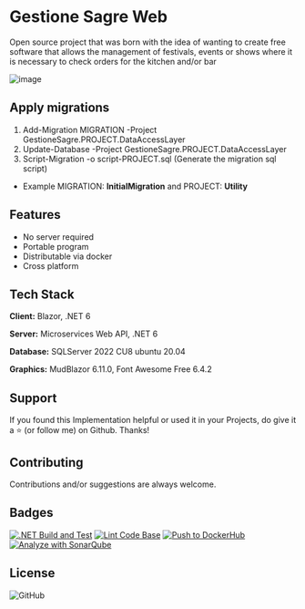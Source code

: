 ﻿# Gestione Sagre Web

Open source project that was born with the idea of wanting to create free software that allows the management of festivals, events or shows where it is necessary to check orders for the kitchen and/or bar

![image](https://github.com/AngeloDotNet/GestioneSagreWeb/assets/49655304/647d61f4-7778-4425-8b4d-5a503325dcce)

## Apply migrations

1. Add-Migration MIGRATION -Project GestioneSagre.PROJECT.DataAccessLayer
2. Update-Database -Project GestioneSagre.PROJECT.DataAccessLayer
3. Script-Migration -o script-PROJECT.sql (Generate the migration sql script)

- Example MIGRATION: **InitialMigration** and PROJECT: **Utility**

## Features

- No server required
- Portable program
- Distributable via docker
- Cross platform

## Tech Stack

**Client:** Blazor, .NET 6

**Server:** Microservices Web API, .NET 6

**Database:** SQLServer 2022 CU8 ubuntu 20.04

**Graphics:** MudBlazor 6.11.0, Font Awesome Free 6.4.2

<!--
## Related projects

- [Gestione Sagre Web Infrastructure](https://github.com/AngeloDotNet/GestioneSagreWeb.Infrastructure)
- [Gestione Sagre Web Tools](https://github.com/AngeloDotNet/GestioneSagreWeb.Tools)
-->

## Support

If you found this Implementation helpful or used it in your Projects, do give it a ⭐ (or follow me) on Github. Thanks!

## Contributing

Contributions and/or suggestions are always welcome.

## Badges

[![.NET Build and Test](https://github.com/AngeloDotNet/GestioneSagreWeb/actions/workflows/dotnet.yml/badge.svg?branch=master)](https://github.com/AngeloDotNet/GestioneSagreWeb/actions/workflows/dotnet.yml)
[![Lint Code Base](https://github.com/AngeloDotNet/GestioneSagreWeb/actions/workflows/linter.yml/badge.svg)](https://github.com/AngeloDotNet/GestioneSagreWeb/actions/workflows/linter.yml)
[![Push to DockerHub](https://github.com/AngeloDotNet/GestioneSagreWeb/actions/workflows/docker-publish.yml/badge.svg)](https://github.com/AngeloDotNet/GestioneSagreWeb/actions/workflows/docker-publish.yml)
[![Analyze with SonarQube](https://github.com/AngeloDotNet/GestioneSagreWeb/actions/workflows/sonarqube-aruba.yml/badge.svg?branch=main)](https://github.com/AngeloDotNet/GestioneSagreWeb/actions/workflows/sonarqube-aruba.yml)

## License

![GitHub](https://img.shields.io/github/license/angelodotnet/gestionesagreweb?style=for-the-badge)
